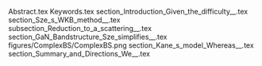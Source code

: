 Abstract.tex
Keywords.tex
section_Introduction_Given_the_difficulty__.tex
section_Sze_s_WKB_method__.tex
subsection_Reduction_to_a_scattering__.tex
section_GaN_Bandstructure_Sze_simplifies__.tex
figures/ComplexBS/ComplexBS.png
section_Kane_s_model_Whereas__.tex
section_Summary_and_Directions_We__.tex
